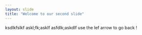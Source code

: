 ```yaml
---
layout: slide
title: "Welcome to our second slide"
---
```

ksdlkfslkf
askl;fk;asklf
asfdlk;askdlf
use the lef arrow to go back !

